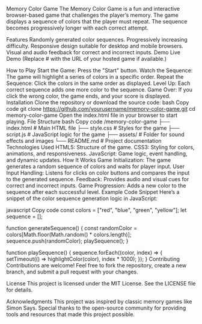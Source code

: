 Memory Color Game
The Memory Color Game is a fun and interactive browser-based game that challenges the player’s memory. The game displays a sequence of colors that the player must repeat. The sequence becomes progressively longer with each correct attempt.

Features
Randomly generated color sequences.
Progressively increasing difficulty.
Responsive design suitable for desktop and mobile browsers.
Visual and audio feedback for correct and incorrect inputs.
Demo
Live Demo
(Replace # with the URL of your hosted game if available.)

How to Play
Start the Game: Press the "Start" button.
Watch the Sequence: The game will highlight a series of colors in a specific order.
Repeat the Sequence: Click the colors in the same order as displayed.
Level Up: Each correct sequence adds one more color to the sequence.
Game Over: If you click the wrong color, the game ends, and your score is displayed.
Installation
Clone the repository or download the source code:
bash
Copy code
git clone https://github.com/yourusername/memory-color-game.git
cd memory-color-game
Open the index.html file in your browser to start playing.
File Structure
bash
Copy code
/memory-color-game
    ├── index.html        # Main HTML file
    ├── style.css         # Styles for the game
    ├── script.js         # JavaScript logic for the game
    ├── assets/           # Folder for sound effects and images
    └── README.md         # Project documentation
Technologies Used
HTML5: Structure of the game.
CSS3: Styling for colors, animations, and responsiveness.
JavaScript: Game logic, event handling, and dynamic updates.
How It Works
Game Initialization: The game generates a random sequence of colors and waits for player input.
User Input Handling: Listens for clicks on color buttons and compares the input to the generated sequence.
Feedback: Provides audio and visual cues for correct and incorrect inputs.
Game Progression: Adds a new color to the sequence after each successful level.
Example Code Snippet
Here’s a snippet of the color sequence generation logic in JavaScript:

javascript
Copy code
const colors = ["red", "blue", "green", "yellow"];
let sequence = [];

function generateSequence() {
    const randomColor = colors[Math.floor(Math.random() * colors.length)];
    sequence.push(randomColor);
    playSequence();
}

function playSequence() {
    sequence.forEach((color, index) => {
        setTimeout(() => highlightColor(color), index * 1000);
    });
}
Contributing
Contributions are welcome! Feel free to fork the repository, create a new branch, and submit a pull request with your changes.

License
This project is licensed under the MIT License. See the LICENSE file for details.

Acknowledgments
This project was inspired by classic memory games like Simon Says. Special thanks to the open-source community for providing tools and resources that made this project possible.
